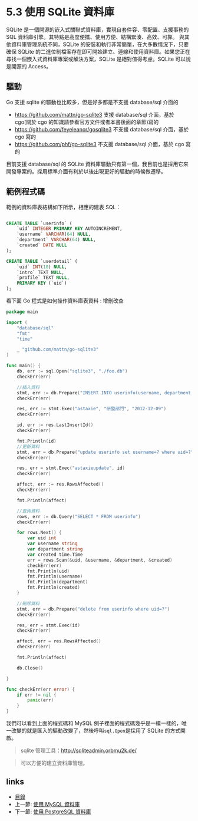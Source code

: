 # 5.3 使用 SQLite 資料庫

SQLite 是一個開源的嵌入式關聯式資料庫，實現自套件容、零配置、支援事務的 SQL 資料庫引擎。其特點是高度便攜、使用方便、結構緊湊、高效、可靠。 與其他資料庫管理系統不同，SQLite 的安裝和執行非常簡單，在大多數情況下，只要確保 SQLite 的二進位制檔案存在即可開始建立、連線和使用資料庫。如果您正在尋找一個嵌入式資料庫專案或解決方案，SQLite 是絕對值得考慮。SQLite 可以說是開源的 Access。

## 驅動
Go 支援 sqlite 的驅動也比較多，但是好多都是不支援 database/sql 介面的

- https://github.com/mattn/go-sqlite3 支援 database/sql 介面，基於 cgo(關於 cgo 的知識請參看官方文件或者本書後面的章節)寫的
- https://github.com/feyeleanor/gosqlite3 不支援 database/sql 介面，基於 cgo 寫的
- https://github.com/phf/go-sqlite3  不支援 database/sql 介面，基於 cgo 寫的

目前支援 database/sql 的 SQLite 資料庫驅動只有第一個，我目前也是採用它來開發專案的。採用標準介面有利於以後出現更好的驅動的時候做遷移。

## 範例程式碼
範例的資料庫表結構如下所示，相應的建表 SQL：
```sql

CREATE TABLE `userinfo` (
	`uid` INTEGER PRIMARY KEY AUTOINCREMENT,
	`username` VARCHAR(64) NULL,
	`department` VARCHAR(64) NULL,
	`created` DATE NULL
);

CREATE TABLE `userdetail` (
	`uid` INT(10) NULL,
	`intro` TEXT NULL,
	`profile` TEXT NULL,
	PRIMARY KEY (`uid`)
);
```
看下面 Go 程式是如何操作資料庫表資料 : 增刪改查

```Go
package main

import (
	"database/sql"
	"fmt"
	"time"

	_ "github.com/mattn/go-sqlite3"
)

func main() {
	db, err := sql.Open("sqlite3", "./foo.db")
	checkErr(err)

	//插入資料
	stmt, err := db.Prepare("INSERT INTO userinfo(username, department, created) values(?,?,?)")
	checkErr(err)

	res, err := stmt.Exec("astaxie", "研發部門", "2012-12-09")
	checkErr(err)

	id, err := res.LastInsertId()
	checkErr(err)

	fmt.Println(id)
	//更新資料
	stmt, err = db.Prepare("update userinfo set username=? where uid=?")
	checkErr(err)

	res, err = stmt.Exec("astaxieupdate", id)
	checkErr(err)

	affect, err := res.RowsAffected()
	checkErr(err)

	fmt.Println(affect)

	//查詢資料
	rows, err := db.Query("SELECT * FROM userinfo")
	checkErr(err)

	for rows.Next() {
		var uid int
		var username string
		var department string
		var created time.Time
		err = rows.Scan(&uid, &username, &department, &created)
		checkErr(err)
		fmt.Println(uid)
		fmt.Println(username)
		fmt.Println(department)
		fmt.Println(created)
	}

	//刪除資料
	stmt, err = db.Prepare("delete from userinfo where uid=?")
	checkErr(err)

	res, err = stmt.Exec(id)
	checkErr(err)

	affect, err = res.RowsAffected()
	checkErr(err)

	fmt.Println(affect)

	db.Close()

}

func checkErr(err error) {
	if err != nil {
		panic(err)
	}
}
```

我們可以看到上面的程式碼和 MySQL 例子裡面的程式碼幾乎是一模一樣的，唯一改變的就是匯入的驅動改變了，然後呼叫`sql.Open`是採用了 SQLite 的方式開啟。


>sqlite 管理工具：http://sqliteadmin.orbmu2k.de/

>可以方便的建立資料庫管理。

## links
   * [目錄](preface.md)
   * 上一節: [使用 MySQL 資料庫](05.2.md)
   * 下一節: [使用 PostgreSQL 資料庫](05.4.md)
